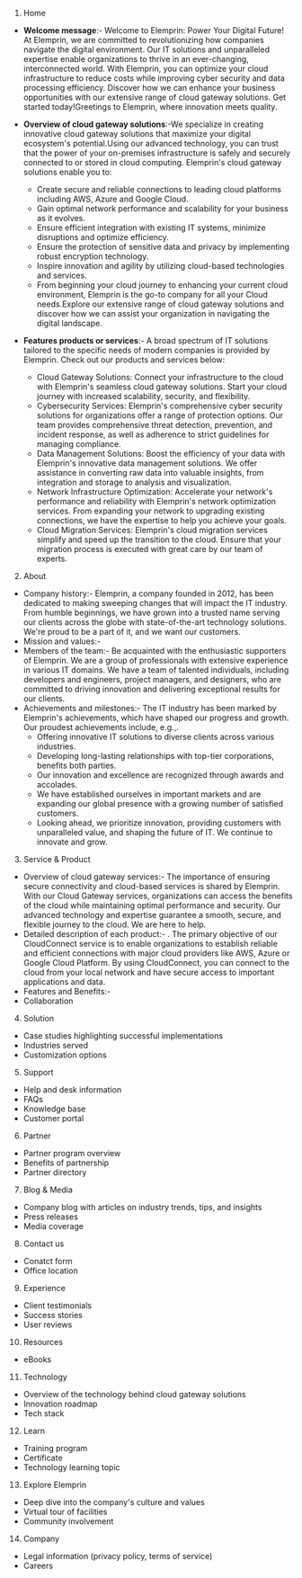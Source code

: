 1.	Home
-	**Welcome message**:- Welcome to Elemprin: Power Your Digital Future! At Elemprin, we are committed to revolutionizing how companies navigate the digital environment. Our IT solutions and unparalleled expertise enable organizations to thrive in an ever-changing, interconnected world.
With Elemprin, you can optimize your cloud infrastructure to reduce costs while improving cyber security and data processing efficiency.
Discover how we can enhance your business opportunities with our extensive range of cloud gateway solutions. Get started today!Greetings to Elemprin, where innovation meets quality.
-	**Overview of cloud gateway solutions**:-We specialize in creating innovative cloud gateway solutions that maximize your digital ecosystem's potential.Using our advanced technology, you can trust that the power of your on-premises infrastructure is safely and securely connected to or stored in cloud computing.
Elemprin's cloud gateway solutions enable you to:
      - Create secure and reliable connections to leading cloud platforms including AWS, Azure and Google Cloud.
      - Gain optimal network performance and scalability for your business as it evolves.
      - Ensure efficient integration with existing IT systems, minimize disruptions and optimize efficiency.
      - Ensure the protection of sensitive data and privacy by implementing robust encryption technology.
      - Inspire innovation and agility by utilizing cloud-based technologies and services.
      - From beginning your cloud journey to enhancing your current cloud environment, Elemprin is the go-to company for all your Cloud needs.Explore our extensive range of cloud gateway solutions and discover how we can assist your organization in navigating the digital landscape.

-	**Features products or services**:- A broad spectrum of IT solutions tailored to the specific needs of modern companies is provided by Elemprin. Check out our products and services below:
      - Cloud Gateway Solutions:
Connect your infrastructure to the cloud with Elemprin's seamless cloud gateway solutions. Start your cloud journey with increased scalability, security, and flexibility.                                 
      - Cybersecurity Services:
        Elemprin's comprehensive cyber security solutions for organizations offer a range of protection options. Our team provides comprehensive threat detection, prevention, and incident response, as well as adherence to strict guidelines for managing compliance.                    
      - Data Management Solutions:
Boost the efficiency of your data with Elemprin's innovative data management solutions. We offer assistance in converting raw data into valuable insights, from integration and storage to analysis and visualization.
      - Network Infrastructure Optimization:
Accelerate your network's performance and reliability with Elemprin's network optimization services. From expanding your network to upgrading existing connections, we have the expertise to help you achieve your goals.                                                 
      - Cloud Migration Services:
Elemprin's cloud migration services simplify and speed up the transition to the cloud. Ensure that your migration process is executed with great care by our team of experts.                                       
2.	About
-	Company history:- Elemprin, a company founded in 2012, has been dedicated to making sweeping changes that will impact the IT industry. From humble beginnings, we have grown into a trusted name serving our clients across the globe with state-of-the-art technology solutions. We're proud to be a part of it, and we want our customers.
-	Mission and values:- 
-	Members of the team:- Be acquainted with the enthusiastic supporters of Elemprin. We are a group of professionals with extensive experience in various IT domains. We have a team of talented individuals, including developers and engineers, project managers, and designers, who are committed to driving innovation and delivering exceptional results for our clients.
-	Achievements and milestones:- The IT industry has been marked by Elemprin's achievements, which have shaped our progress and growth. Our proudest achievements include, e.g.,.
      - Offering innovative IT solutions to diverse clients across various industries.
      - Developing long-lasting relationships with top-tier corporations, benefits both parties.
      - Our innovation and excellence are recognized through awards and accolades.
      - We have established ourselves in important markets and are expanding our global presence with a growing number of satisfied customers.
      - Looking ahead, we prioritize innovation, providing customers with unparalleled value, and shaping the future of IT. We continue to innovate and grow.
3.	Service & Product
-	Overview of cloud gateway services:- The importance of ensuring secure connectivity and cloud-based services is shared by Elemprin. With our Cloud Gateway services, organizations can access the benefits of the cloud while maintaining optimal performance and security. Our advanced technology and expertise guarantee a smooth, secure, and flexible journey to the cloud. We are here to help.
-	Detailed description of each product:- . The primary objective of our CloudConnect service is to enable organizations to establish reliable and efficient connections with major cloud providers like AWS, Azure or Google Cloud Platform. By using CloudConnect, you can connect to the cloud from your local network and have secure access to important applications and data.
-	Features and Benefits:-
-	Collaboration
4.	Solution
-	Case studies highlighting successful implementations
-	Industries served
-	Customization options
5.	Support
-	Help and desk information
-	FAQs
-	Knowledge base
-	Customer portal 
6.	Partner
-	Partner program overview
-	Benefits of partnership
-	Partner directory
7.	Blog & Media
-	Company blog with articles on industry trends, tips, and insights
-	Press releases
-	Media coverage
8.	 Contact us
-	Conatct form
-	Office location 
9.	Experience
-	Client testimonials
-	Success stories
-	User reviews
10.	Resources
-	eBooks
11.	Technology
-	Overview of the technology behind cloud gateway solutions
-	Innovation roadmap
-	Tech stack
12.	Learn
-	Training program
-	Certificate
-	Technology learning topic
13.	Explore Elemprin
-	Deep dive into the company's culture and values
-	Virtual tour of facilities
-	Community involvement
14.	Company
-	Legal information (privacy policy, terms of service)
-	Careers



